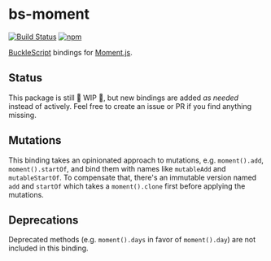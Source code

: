 # bs-moment

[![Build Status](https://travis-ci.org/reasonml-community/bs-moment.svg?branch=master)](https://travis-ci.org/reasonml-community/bs-moment)
[![npm](https://img.shields.io/npm/v/bs-moment.svg)](https://www.npmjs.com/package/bs-moment)

[BuckleScript](https://github.com/bloomberg/bucklescript) bindings for [Moment.js](https://momentjs.com/).

## Status

This package is still 🚧 WIP 🚧, but new bindings are added *as needed* instead of actively. Feel free to create an issue or PR if you find anything missing.

## Mutations

This binding takes an opinionated approach to mutations, e.g. `moment().add`, `moment().startOf`, and bind them with names like `mutableAdd` and `mutableStartOf`. To compensate that, there's an immutable version named `add` and `startOf` which takes a `moment().clone` first before applying the mutations.

## Deprecations

Deprecated methods (e.g. `moment().days` in favor of `moment().day`) are not included in this binding.
